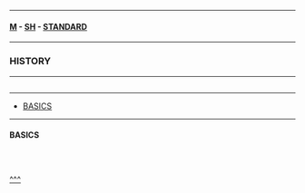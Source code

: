 
---

#### [M](https://github.com/ttltrk/TTT/blob/master/menu.md) - [SH](https://github.com/ttltrk/TTT/blob/master/SH/SH.md) - [STANDARD](https://github.com/ttltrk/TTT/blob/master/SH/STANDARD/STANDARD.md)

---

### HISTORY

---

```

```

---

* [BASICS](#BASICS)

---

#### BASICS

```

```

```sh

```

```sh

```

[^^^](#HISTORY)
